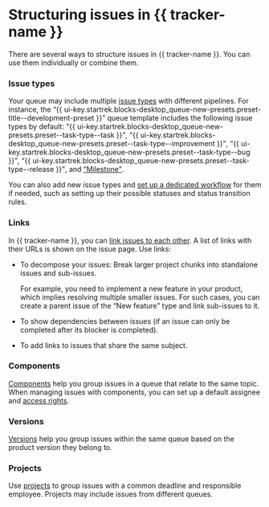 # Structuring issues in {{ tracker-name }}

There are several ways to structure issues in {{ tracker-name }}. You can use them individually or combine them.

### Issue types

Your queue may include multiple [issue types](manager/add-ticket-type.md) with different pipelines. For instance, the <q>{{ ui-key.startrek.blocks-desktop_queue-new-presets.preset-title--development-preset }}</q> queue template includes the following issue types by default: <q>{{ ui-key.startrek.blocks-desktop_queue-new-presets.preset--task-type--task }}</q>, <q>{{ ui-key.startrek.blocks-desktop_queue-new-presets.preset--task-type--improvement }}</q>, <q>{{ ui-key.startrek.blocks-desktop_queue-new-presets.preset--task-type--bug }}</q>, <q>{{ ui-key.startrek.blocks-desktop_queue-new-presets.preset--task-type--release }}</q>, and [<q>Milestone</q>](manager/milestones.md).

You can also add new issue types and [set up a dedicated workflow](manager/add-workflow.md) for them if needed, such as setting up their possible statuses and status transition rules.

### Links

In {{ tracker-name }}, you can [link issues to each other](user/ticket-links.md). A list of links with their URLs is shown on the issue page. Use links:

- To decompose your issues: Break larger project chunks into standalone issues and sub-issues.

   For example, you need to implement a new feature in your product, which implies resolving multiple smaller issues. For such cases, you can create a parent issue of the <q>New feature</q> type and link sub-issues to it.

- To show dependencies between issues (if an issue can only be completed after its blocker is completed).

- To add links to issues that share the same subject.

### Components

[Components](manager/components.md) help you group issues in a queue that relate to the same topic. When managing issues with components, you can set up a default assignee and [access rights](manager/queue-access.md#access-components).

### Versions

[Versions](manager/versions.md) help you group issues within the same queue based on the product version they belong to.

### Projects

Use [projects](manager/project-new.md) to group issues with a common deadline and responsible employee. Projects may include issues from different queues.